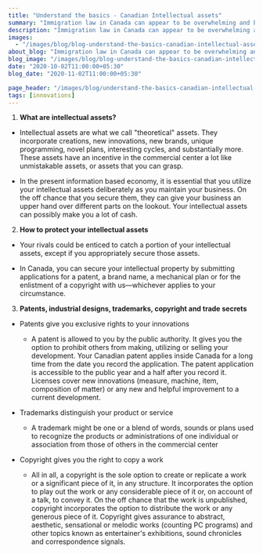 ```yaml
---
title: "Understand the basics - Canadian Intellectual assets"
summary: "Immigration law in Canada can appear to be overwhelming and befuddling to comprehend. It would absolutely be hard to gather all immigration-related ideas inside a solitary article."
description: "Immigration law in Canada can appear to be overwhelming and befuddling to comprehend. It would absolutely be hard to gather all immigration-related ideas inside a solitary article."
images:
  - "/images/blog/blog-understand-the-basics-canadian-intellectual-assets.jpg"
about_blog: "Immigration law in Canada can appear to be overwhelming and befuddling to comprehend. It would absolutely be hard to gather all immigration-related ideas inside a solitary article."
blog_image: "/images/blog/blog-understand-the-basics-canadian-intellectual-assets.jpg"
date: "2020-10-02T11:00:00+05:30"
blog_date: "2020-11-02T11:00:00+05:30"

page_header: "/images/blog/understand-the-basics-canadian-intellectual-assets.jpg"
tags: [innovations]
---
```


1. __What are intellectual assets?__

  + Intellectual assets are what we call "theoretical" assets. They incorporate creations, new innovations, new brands, unique programming, novel plans, interesting cycles, and substantially more. These assets have an incentive in the commercial center a lot like unmistakable assets, or assets that you can grasp. 

  + In the present information based economy, it is essential that you utilize your intellectual assets deliberately as you maintain your business. On the off chance that you secure them, they can give your business an upper hand over different parts on the lookout. Your intellectual assets can possibly make you a lot of cash.

2. __How to protect your intellectual assets__

  + Your rivals could be enticed to catch a portion of your intellectual assets, except if you appropriately secure those assets.

  + In Canada, you can secure your intellectual property by submitting applications for a patent, a brand name, a mechanical plan or for the enlistment of a copyright with us—whichever applies to your circumstance.

3. __Patents, industrial designs, trademarks, copyright and trade secrets__

  + Patents give you exclusive rights to your innovations

    + A patent is allowed to you by the public authority. It gives you the option to prohibit others from making, utilizing or selling your development. Your Canadian patent applies inside Canada for a long time from the date you record the application. The patent application is accessible to the public year and a half after you record it. Licenses cover new innovations (measure, machine, item, composition of matter) or any new and helpful improvement to a current development.

  + Trademarks distinguish your product or service

    + A trademark might be one or a blend of words, sounds or plans used to recognize the products or administrations of one individual or association from those of others in the commercial center

  + Copyright gives you the right to copy a work

    + All in all, a copyright is the sole option to create or replicate a work or a significant piece of it, in any structure. It incorporates the option to play out the work or any considerable piece of it or, on account of a talk, to convey it. On the off chance that the work is unpublished, copyright incorporates the option to distribute the work or any generous piece of it. Copyright gives assurance to abstract, aesthetic, sensational or melodic works (counting PC programs) and other topics known as entertainer's exhibitions, sound chronicles and correspondence signals.
